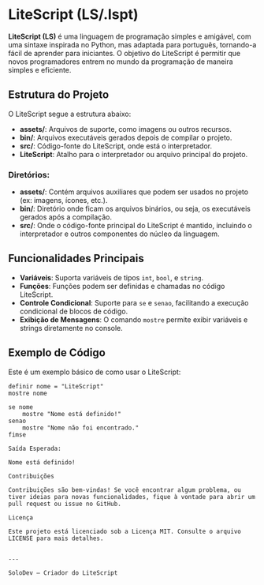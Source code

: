 # LiteScript (LS/.lspt)

**LiteScript (LS)** é uma linguagem de programação simples e amigável, com uma sintaxe inspirada no Python, mas adaptada para português, tornando-a fácil de aprender para iniciantes. O objetivo do LiteScript é permitir que novos programadores entrem no mundo da programação de maneira simples e eficiente.

## Estrutura do Projeto

O LiteScript segue a estrutura abaixo:

- **assets/**: Arquivos de suporte, como imagens ou outros recursos.
- **bin/**: Arquivos executáveis gerados depois de compilar o projeto.
- **src/**: Código-fonte do LiteScript, onde está o interpretador.
- **LiteScript**: Atalho para o interpretador ou arquivo principal do projeto.

### Diretórios:

- **assets/**: Contém arquivos auxiliares que podem ser usados no projeto (ex: imagens, ícones, etc.).
- **bin/**: Diretório onde ficam os arquivos binários, ou seja, os executáveis gerados após a compilação.
- **src/**: Onde o código-fonte principal do LiteScript é mantido, incluindo o interpretador e outros componentes do núcleo da linguagem.

## Funcionalidades Principais

- **Variáveis**: Suporta variáveis de tipos `int`, `bool`, e `string`.
- **Funções**: Funções podem ser definidas e chamadas no código LiteScript.
- **Controle Condicional**: Suporte para `se` e `senao`, facilitando a execução condicional de blocos de código.
- **Exibição de Mensagens**: O comando `mostre` permite exibir variáveis e strings diretamente no console.

## Exemplo de Código

Este é um exemplo básico de como usar o LiteScript:

```lspt
definir nome = "LiteScript"
mostre nome

se nome
    mostre "Nome está definido!"
senao
    mostre "Nome não foi encontrado."
fimse

Saída Esperada:

Nome está definido!

Contribuições

Contribuições são bem-vindas! Se você encontrar algum problema, ou tiver ideias para novas funcionalidades, fique à vontade para abrir um pull request ou issue no GitHub.

Licença

Este projeto está licenciado sob a Licença MIT. Consulte o arquivo LICENSE para mais detalhes.


---

SoloDev – Criador do LiteScript

